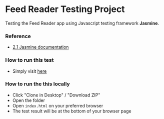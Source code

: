 # Feed Reader Testing Project

Testing the Feed Reader app using Javascript testing framework **Jasmine**.

### Reference
- [2.1 Jasmine documentation](http://jasmine.github.io/2.1/introduction.html)

### How to run this test
- Simply visit [here](http://brewso.github.io/udacity-feedreader-test/#)

### How to run the this locally
- Click "Clone in Desktop" / "Download ZIP"
- Open the folder
- Open `index.html` on your preferred browser
- The test result will be at the bottom of your browser page
